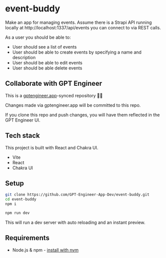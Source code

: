 # event-buddy

Make an app for managing events. Assume there is a Strapi API running locally at http://localhost:1337/api/events you can connect to via REST calls.

As a user you should be able to:
- User should see a list of events
- User should be able to create events by specifying a name and description
- User should be able to edit events
- User should be able delete events

## Collaborate with GPT Engineer

This is a [gptengineer.app](https://gptengineer.app)-synced repository 🌟🤖

Changes made via gptengineer.app will be committed to this repo.

If you clone this repo and push changes, you will have them reflected in the GPT Engineer UI.

## Tech stack

This project is built with React and Chakra UI.

- Vite
- React
- Chakra UI

## Setup

```sh
git clone https://github.com/GPT-Engineer-App-Dev/event-buddy.git
cd event-buddy
npm i
```

```sh
npm run dev
```

This will run a dev server with auto reloading and an instant preview.

## Requirements

- Node.js & npm - [install with nvm](https://github.com/nvm-sh/nvm#installing-and-updating)
